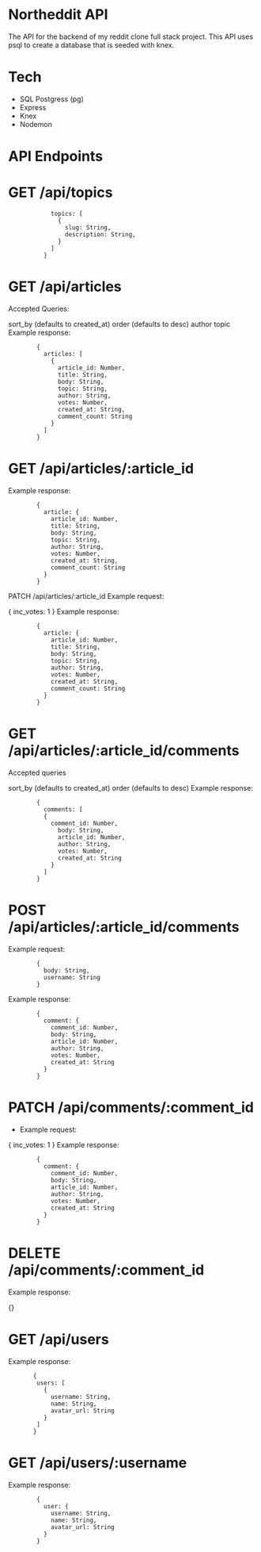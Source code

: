 # Northeddit API
The API for the backend of my reddit clone full stack project. This API uses psql to create a database that is seeded with knex. 
# Tech
* SQL Postgress (pg)
* Express
* Knex
* Nodemon

# API Endpoints

# GET /api/topics

  ``` {
              topics: [
                {
                  slug: String,
                  description: String,
                }
              ]
            }
```
# GET /api/articles
Accepted Queries:

sort_by (defaults to created_at)
order (defaults to desc)
author
topic
Example response:

            {
              articles: [
                {
                  article_id: Number,
                  title: String,
                  body: String,
                  topic: String,
                  author: String,
                  votes: Number,
                  created_at: String,
                  comment_count: String
                }
              ]
            }
# GET /api/articles/:article_id
Example response:

            {
              article: {
                article_id: Number,
                title: String,
                body: String,
                topic: String,
                author: String,
                votes: Number,
                created_at: String,
                comment_count: String
              }
            }
PATCH /api/articles/:article_id
Example request:

{ inc_votes: 1 }
Example response:

            {
              article: {
                article_id: Number,
                title: String,
                body: String,
                topic: String,
                author: String,
                votes: Number,
                created_at: String,
                comment_count: String
              }
            }
# GET /api/articles/:article_id/comments
Accepted queries

sort_by (defaults to created_at)
order (defaults to desc)
Example response:

            {
              comments: [
              {
                comment_id: Number,
                  body: String,
                  article_id: Number,
                  author: String,
                  votes: Number,
                  created_at: String
                }
              ]
            }
# POST /api/articles/:article_id/comments
Example request:

            {
              body: String,
              username: String
            }
Example response:

            {
              comment: {
                comment_id: Number,
                body: String,
                article_id: Number,
                author: String,
                votes: Number,
                created_at: String
              }
            }
# PATCH /api/comments/:comment_id

* Example request:

{ inc_votes: 1 }
Example response:

            {
              comment: {
                comment_id: Number,
                body: String,
                article_id: Number,
                author: String,
                votes: Number,
                created_at: String
              }
            }
# DELETE /api/comments/:comment_id
Example response:

{}
# GET /api/users
Example response:

           {
            users: [               
              {
                username: String,
                name: String,
                avatar_url: String
              }
            ]           
           }
# GET /api/users/:username
Example response:

            {
              user: {
                username: String,
                name: String,
                avatar_url: String
              }
            }
